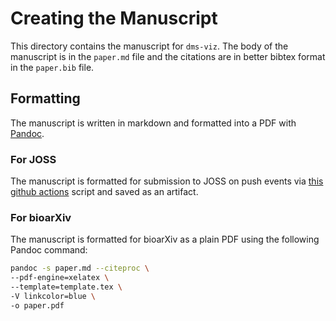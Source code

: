 # Creating the Manuscript

This directory contains the manuscript for `dms-viz`. The body of the manuscript is in the `paper.md` file and the citations are in better bibtex format in the `paper.bib` file.

## Formatting

The manuscript is written in markdown and formatted into a PDF with [Pandoc](https://pandoc.org/).

### For JOSS

The manuscript is formatted for submission to JOSS on push events via [this github actions](https://github.com/marketplace/actions/open-journals-pdf-generator) script and saved as an artifact.

### For bioarXiv

The manuscript is formatted for bioarXiv as a plain PDF using the following Pandoc command:

```bash
pandoc -s paper.md --citeproc \
--pdf-engine=xelatex \
--template=template.tex \
-V linkcolor=blue \
-o paper.pdf
```
